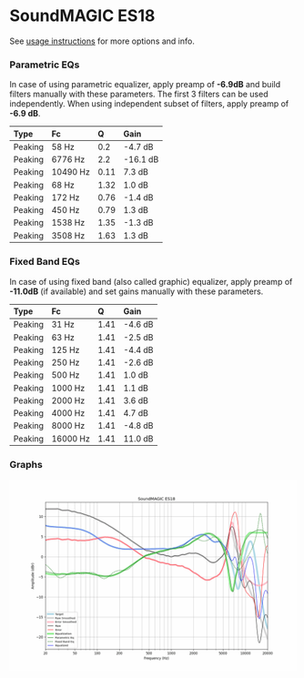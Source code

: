 # SoundMAGIC ES18
See [usage instructions](https://github.com/jaakkopasanen/AutoEq#usage) for more options and info.

### Parametric EQs
In case of using parametric equalizer, apply preamp of **-6.9dB** and build filters manually
with these parameters. The first 3 filters can be used independently.
When using independent subset of filters, apply preamp of **-6.9 dB**.

| Type    | Fc       |    Q | Gain     |
|:--------|:---------|:-----|:---------|
| Peaking | 58 Hz    | 0.2  | -4.7 dB  |
| Peaking | 6776 Hz  | 2.2  | -16.1 dB |
| Peaking | 10490 Hz | 0.11 | 7.3 dB   |
| Peaking | 68 Hz    | 1.32 | 1.0 dB   |
| Peaking | 172 Hz   | 0.76 | -1.4 dB  |
| Peaking | 450 Hz   | 0.79 | 1.3 dB   |
| Peaking | 1538 Hz  | 1.35 | -1.3 dB  |
| Peaking | 3508 Hz  | 1.63 | 1.3 dB   |

### Fixed Band EQs
In case of using fixed band (also called graphic) equalizer, apply preamp of **-11.0dB**
(if available) and set gains manually with these parameters.

| Type    | Fc       |    Q | Gain    |
|:--------|:---------|:-----|:--------|
| Peaking | 31 Hz    | 1.41 | -4.6 dB |
| Peaking | 63 Hz    | 1.41 | -2.5 dB |
| Peaking | 125 Hz   | 1.41 | -4.4 dB |
| Peaking | 250 Hz   | 1.41 | -2.6 dB |
| Peaking | 500 Hz   | 1.41 | 1.0 dB  |
| Peaking | 1000 Hz  | 1.41 | 1.1 dB  |
| Peaking | 2000 Hz  | 1.41 | 3.6 dB  |
| Peaking | 4000 Hz  | 1.41 | 4.7 dB  |
| Peaking | 8000 Hz  | 1.41 | -4.8 dB |
| Peaking | 16000 Hz | 1.41 | 11.0 dB |

### Graphs
![](./SoundMAGIC%20ES18.png)